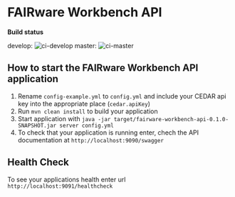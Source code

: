 # FAIRware Workbench API

**Build status**

develop:
![ci-develop](https://github.com/metadatacenter/fairware-workbench-api/actions/workflows/ci.yml/badge.svg?branch=develop)
master:
![ci-master](https://github.com/metadatacenter/fairware-workbench-api/actions/workflows/ci.yml/badge.svg?branch=master)

How to start the FAIRware Workbench API application
---

1. Rename `config-example.yml` to `config.yml` and include your CEDAR api key into the appropriate place (`cedar.apiKey`)
2. Run `mvn clean install` to build your application
3. Start application with `java -jar target/fairware-workbench-api-0.1.0-SNAPSHOT.jar server config.yml`
4. To check that your application is running enter, chech the API documentation at `http://localhost:9090/swagger`

Health Check
---

To see your applications health enter url `http://localhost:9091/healthcheck`

